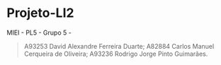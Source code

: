 # Projeto-LI2
MIEI - PL5 - Grupo 5 - 
> A93253 David Alexandre Ferreira Duarte;
> A82884 Carlos Manuel Cerqueira de Oliveira;
> A93236 Rodrigo Jorge Pinto Guimarães.

